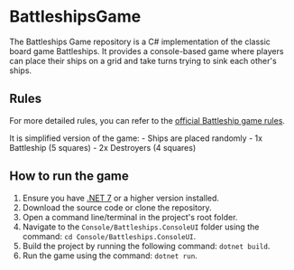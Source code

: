 # BattleshipsGame
The Battleships Game repository is a C# implementation of the classic board game Battleships. It provides a console-based game where players can place their ships on a grid and take turns trying to sink each other's ships.

## Rules 

For more detailed rules, you can refer to the [official Battleship game rules](https://www.hasbro.com/common/instruct/Battleship.PDF).

It is simplified version of the game:
    - Ships are placed randomly
    - 1x Battleship (5 squares)
    - 2x Destroyers (4 squares)

## How to run the game 

1. Ensure you have [.NET 7](https://dotnet.microsoft.com/en-us/download) or a higher version installed.
2. Download the source code or clone the repository.
3. Open a command line/terminal in the project's root folder.
4. Navigate to the `Console/Battleships.ConsoleUI` folder using the command: `cd Console/Battleships.ConsoleUI`.
5. Build the project by running the following command: `dotnet build`.
6. Run the game using the command: `dotnet run`.
